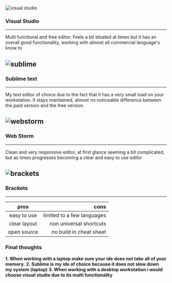 ![visual studio](http://www.codestring.co.uk/site/wp-content/uploads/2016/07/VisualStudio.png)

### Visual Studio 
---
Multi functional and  free editor.
Feels a bit bloated at times but it has an overall good functionality, 
working with almost all commercial language's know to 

![sublime](http://icons.iconarchive.com/icons/bokehlicia/pacifica/256/sublime-text-icon.png) 
---
### Sublime text
---
My text editor of choice due to the fact that it has a very small load on your workstation.
It stays maintained,
almost no noticeable difference between the paid version and the free version.

![webstorm](https://icon-icons.com/icons2/1381/PNG/512/webstorm_93692.png)
---
### Web Storm
---
Clean and very responsive editor, at first glance seeming a bit complicated, but as times progresses becoming a clear and easy to use editor

![brackets](http://icons.iconarchive.com/icons/bokehlicia/alike/256/brackets-icon.png)
---
### Brackets
---

 | pros | cons |
|:--------:| -------------:|
| easy to use | limited to a few languages
clear layout | non universal shortcuts
open source | no build in cheat sheet 

### Final thoughts

 **1. When working with a laptop make sure your ide does not take all of your memory.**
 **2. Sublime is my ide of choice because it does not slow down my system (laptop)**
 **3. When working with a desktop workstation i would choose visual studio due to its multi functionality**
 

 
